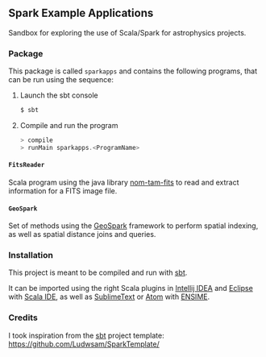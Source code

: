 ## Spark Example Applications

Sandbox for exploring the use of Scala/Spark for astrophysics projects.

### Package

This package is called `sparkapps` and contains the following programs, that can be run using the sequence:

1. Launch the sbt console
   ```bash
   $ sbt
   ```
2. Compile and run the program
   ```sbt
   > compile
   > runMain sparkapps.<ProgramName>
   ```

#### `FitsReader`

Scala program using the java library [nom-tam-fits](http://nom-tam-fits.github.io/nom-tam-fits/) to read and extract information for a FITS image file.

#### `GeoSpark`

Set of methods using the [GeoSpark](http://geospark.datasyslab.org/) framework to perform spatial indexing, as well as spatial distance joins and queries.

### Installation

This project is meant to be compiled and run with [sbt][sbt].

It can be imported using the right Scala plugins in [Intellij IDEA][intell] and [Eclipse][eclipse] with [Scala IDE][scalaide], as well as [SublimeText][subl] or [Atom][atom] with [ENSIME][ensime].

### Credits

I took inspiration from the [sbt][sbt] project template: https://github.com/Ludwsam/SparkTemplate/


[sbt]: http://www.scala-sbt.org
[intell]: https://www.jetbrains.com/idea/
[eclipse]: http://www.eclipse.org/
[scalaide]: http://scala-ide.org/
[subl]: http://www.sublimetext.com/
[atom]: https://atom.io/
[ensime]: http://ensime.org/
